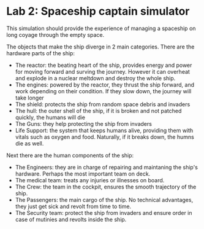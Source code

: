 # Lab 2: Spaceship captain simulator

This simulation should provide the experience of managing a spaceship on long coyage through the empty space.

The objects that make the ship diverge in 2 main categories. 
There are the hardware parts of the ship:
* The reactor: the beating heart of the ship, provides energy and power for moving forward and surving the journey. However it can overheat and explode in a nuclear meltdown and destroy the whole ship.
* The engines: powered by the reactor, they thrust the ship forward, and work depending on their condition. If they slow down, the journey will take longer
* The shield: protects the ship from random space debris and invaders
* The hull: the outer shell of the ship, if it is broken and not patched quickly, the humans will die
* The Guns: they help protecting the ship from invaders
* Life Support: the system that keeps humans alive, providing them with vitals such as oxygen and food. Naturally, if it breaks down, the humns die as well.

Next there are the human components of the ship:
* The Engineers: they are in charge of repairing and maintaning the ship's hardware. Perhaps the most important team on deck.
* The medical team: treats any injuries or illnesses on board.
* The Crew: the team in the cockpit, ensures the smooth trajectory of the ship.
* The Passengers: the main cargo of the ship. No technical advantages, they just get sick and revolt from time to time.
* The Security team: protect the ship from invaders and ensure order in case of mutinies and revolts inside the ship. 
